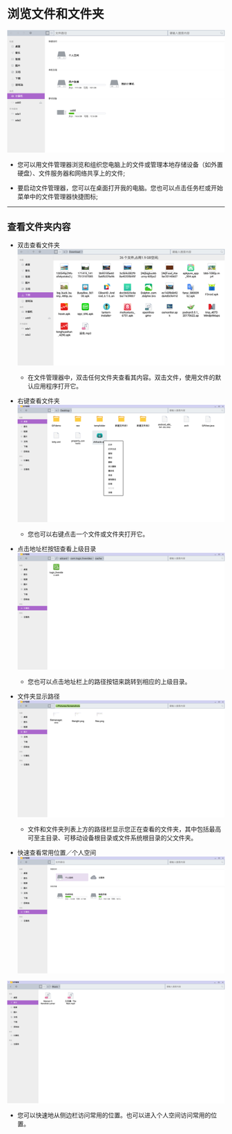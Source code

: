 # 浏览文件和文件夹  

![](../pic/soft/文件管理New.png)
- 您可以用文件管理器浏览和组织您电脑上的文件或管理本地存储设备（如外置硬盘）、文件服务器和网络共享上的文件;

- 要启动文件管理器，您可以在桌面打开我的电脑。您也可以点击任务栏或开始菜单中的文件管理器快捷图标;


***
## 查看文件夹内容
- 双击查看文件夹
![](../pic/soft/filesNew.png)
  - 在文件管理器中，双击任何文件夹查看其内容。双击文件，使用文件的默认应用程序打开它。  

- 右键查看文件夹
![](../pic/soft/fileright.png)
  - 您也可以右键点击一个文件或文件夹打开它。  
  
- 点击地址栏按钮查看上级目录
![](../pic/soft/dirquickjump.png)
  - 您也可以点击地址栏上的路径按钮来跳转到相应的上级目录。
  
- 文件夹显示路径
![](../pic/soft/route.png)
  - 文件和文件夹列表上方的路径栏显示您正在查看的文件夹，其中包括最高可至主目录、可移动设备根目录或文件系统根目录的父文件夹。  

- 快速查看常用位置／个人空间 
 ![](../pic/soft/personal.png)

 ![](../pic/soft/fm音乐.png)
  - 您可以快速地从侧边栏访问常用的位置。也可以进入个人空间访问常用的位置。
